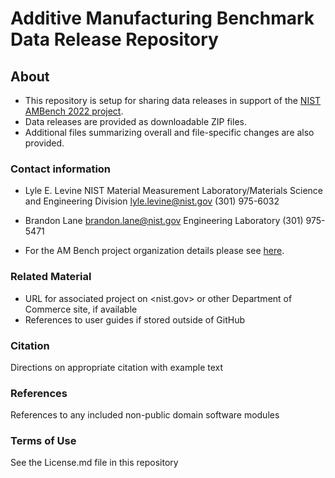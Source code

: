# Additive Manufacturing Benchmark Data Release Repository

## About
* This repository is setup for sharing data releases in support of the [NIST AMBench 2022 project](https://www.nist.gov/ambench).  
* Data releases are provided as downloadable ZIP files.
* Additional files summarizing overall and file-specific changes are also provided.

### Contact information
* Lyle E. Levine
NIST
Material Measurement Laboratory/Materials Science and Engineering Division
lyle.levine@nist.gov
(301) 975-6032

* Brandon Lane
brandon.lane@nist.gov
Engineering Laboratory
(301) 975-5471

* For the AM Bench project organization details please see [here](https://www.nist.gov/ambench/organization).
<!--
   - PI name, NIST OU, Division, and Group names
   - Contact email address at NIST
   - Details of mailing lists, chatrooms, and discussion forums,
     where applicable
-->
### Related Material
   - URL for associated project on <nist.gov> or other Department of
     Commerce site, if available
   - References to user guides if stored outside of GitHub
### Citation
Directions on appropriate citation with example text
### References
References to any included non-public domain software modules

### Terms of Use

See the License.md file in this repository

